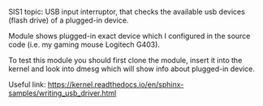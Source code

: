 SIS1 topic: USB input interruptor, that checks the available usb devices (flash drive) of
a plugged-in device.

Module shows plugged-in exact device which I configured in the source code (i.e. my gaming mouse Logitech G403).

To test this module you should first clone the module, insert it into the kernel and look into dmesg which will show info about plugged-in device.

Useful link: https://kernel.readthedocs.io/en/sphinx-samples/writing_usb_driver.html
